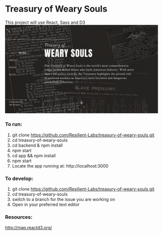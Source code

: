 # Treasury of Weary Souls

This project will use React, Sass and D3
![App Mock](./public/mocks/landing-mock.png?raw=true)

### To run:
1) git clone https://github.com/Resilient-Labs/treasury-of-weary-souls.git
2) cd treasury-of-weary-souls
3) cd backend & npm install
4) npm start 
5) cd app && npm install
6) npm start
7) Locate the app running at: http://localhost:3000

### To develop:
1) git clone https://github.com/Resilient-Labs/treasury-of-weary-souls.git
2) cd treasury-of-weary-souls
3) switch to a branch for the issue you are working on
4) Open in your preferred text editor

### Resources:
http://map.reactd3.org/

